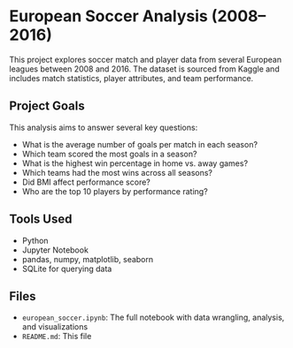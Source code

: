 # European Soccer Analysis (2008–2016)

This project explores soccer match and player data from several European leagues between 2008 and 2016. The dataset is sourced from Kaggle and includes match statistics, player attributes, and team performance.

## Project Goals

This analysis aims to answer several key questions:

- What is the average number of goals per match in each season?
- Which team scored the most goals in a season?
- What is the highest win percentage in home vs. away games?
- Which teams had the most wins across all seasons?
- Did BMI affect performance score?
- Who are the top 10 players by performance rating?

## Tools Used

- Python
- Jupyter Notebook
- pandas, numpy, matplotlib, seaborn
- SQLite for querying data

## Files

- `european_soccer.ipynb`: The full notebook with data wrangling, analysis, and visualizations
- `README.md`: This file
